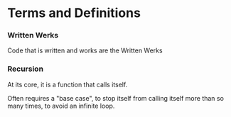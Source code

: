 # Terms and Definitions

### Written Werks
Code that is written and works are the Written Werks

### Recursion
At its core, it is a function that calls itself.

Often requires a "base case", to stop itself from calling itself more than so many times, to avoid an infinite loop.
